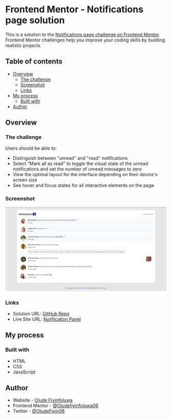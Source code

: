 # Frontend Mentor - Notifications page solution

This is a solution to the [Notifications page challenge on Frontend Mentor](https://www.frontendmentor.io/challenges/notifications-page-DqK5QAmKbC). Frontend Mentor challenges help you improve your coding skills by building realistic projects. 

## Table of contents

- [Overview](#overview)
  - [The challenge](#the-challenge)
  - [Screenshot](#screenshot)
  - [Links](#links)
- [My process](#my-process)
  - [Built with](#built-with)
- [Author](#author)


## Overview

### The challenge

Users should be able to:

- Distinguish between "unread" and "read" notifications
- Select "Mark all as read" to toggle the visual state of the unread notifications and set the number of unread messages to zero
- View the optimal layout for the interface depending on their device's screen size
- See hover and focus states for all interactive elements on the page

### Screenshot

![](assets/images/notification-panel.png)

### Links

- Solution URL: [GitHub Repo](https://github.com/Oludefiyinfoluwa06/Front-end-notification-panel)
- Live Site URL: [Notification Panel](https://notification-panel-eight.vercel.app/)

## My process

### Built with

- HTML
- CSS
- JavaScript

## Author

- Website - [Olude Fiyinfoluwa](https://oludefiyinfoluwa.vercel.app)
- Frontend Mentor - [@Oludefiyinfoluwa06](https://www.frontendmentor.io/profile/Oludefiyinfoluwa06)
- Twitter - [@OludeFiyin06](https://twitter.com/OludeFiyin06)
